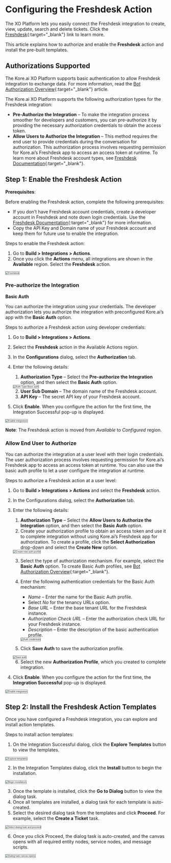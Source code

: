 # **Configuring the Freshdesk Action**

The XO Platform lets you easily connect the Freshdesk integration to create, view, update, search and delete tickets. Click the [Freshdesk](https://www.freshworks.com/freshdesk/){:target="_blank"} link to learn more.

This article explains how to authorize and enable the **Freshdesk** action and install the pre-built templates.


## Authorizations Supported

The Kore.ai XO Platform supports basic authentication to allow Freshdesk integration to exchange data. For more information, read the [Bot Authorization Overview](https://developer.kore.ai/docs/bots/advanced-topics/authorization/bot-authentication/){:target="_blank"} article.

The Kore.ai XO Platform supports the following authorization types for the Freshdesk integration:

* **Pre-Authorize the Integration** – To make the integration process smoother for developers and customers, you can pre-authorize it by providing the necessary authorization credentials to obtain the access token.
* **Allow Users to Authorize the Integration** – This method requires the end user to provide credentials during the conversation for authorization. This authorization process involves requesting permission for Kore.ai’s Freshdesk app to access an access token at runtime. To learn more about Freshdesk account types, see [Freshdesk Documentation](https://www.freshworks.com/freshdesk/resources/){:target="_blank"}.


## Step 1: Enable the Freshdesk Action

**Prerequisites**:

Before enabling the Freshdesk action, complete the following prerequisites:

* If you don’t have Freshdesk account credentials, create a developer account in Freshdesk and note down login credentials. Use the [Freshdesk Documentation](https://www.freshworks.com/freshdesk/resources/){:target="_blank"} for more information.
* Copy the API Key and Domain name of your Freshdesk account and keep them for future use to enable the integration.

Steps to enable the Freshdesk action:

1. Go to **Build > Integrations > Actions**.
2. Once you click the **Actions** menu, all integrations are shown in the **Available** region. Select the **Freshdesk** action.  
<img src="../images/freshdesk-action-img1.png" alt="Freshdesk" title="Freshdesk" style="border: 1px solid gray;zoom:50%;"/>


### Pre-authorize the Integration

**Basic Auth**

You can authorize the integration using your credentials. The developer authorization lets you authorize the integration with preconfigured Kore.ai’s app with the **Basic Auth** option.

Steps to authorize a Freshdesk action using developer credentials:

1. Go to **Build > Integrations > Actions**.
2. Select the **Freshdesk** action in the Available Actions region.
3. In the **Configurations** dialog, select the **Authorization** tab.
4. Enter the following details:
    1. **Authorization Type** – Select the **Pre-authorize the Integration** option, and then select the **Basic Auth** option.  
    <img src="../images/freshdesk-action-img2.png" alt="Auth Type-Basic auth" title="Auth Type-Basic auth" style="border: 1px solid gray;zoom:50%;"/>

    2. **User Sub Domain** – The domain name of the Freshdesk account.
    3. **API Key** – The secret API key of your Freshdesk account.
5. Click **Enable**. When you configure the action for the first time, the Integration Successful pop-up is displayed.  
<img src="../images/freshdesk-action-img3.png" alt="Enable integration" title="Enable integration" style="border: 1px solid gray;zoom:50%;"/>

**Note**: The Freshdesk action is moved from _Available_ to _Configured_ region.


### Allow End User to Authorize

You can authorize the integration at a user level with their login credentials. The user authorization process involves requesting permission for Kore.ai’s Freshdesk app to access an access token at runtime. You can also use the basic auth profile to let a user configure the integration at runtime.

Steps to authorize a Freshdesk action at a user level:

1. Go to **Build > Integrations > Actions** and select the **Freshdesk** action.
2. In the Configurations dialog, select the **Authorization** tab.
3. Enter the following details:
    1. **Authorization Type** – Select the **Allow Users to Authorize the Integration** option, and then select the **Basic Auth** option.
    2. Create your authorization profile to obtain an access token and use it to complete integration without using Kore.ai’s Freshdesk app for authorization. To create a profile, click the **Select Authorization** drop-down and select the **Create New** option.  
    <img src="../images/freshdesk-action-img4.png" alt="Create new auth profile" title="Create new auth profile" style="border: 1px solid gray;zoom:50%;"/>

    3. Select the type of authorization mechanism. For example, select the **Basic Auth** option. To create Basic Auth profiles, see [Bot Authorization Overview](https://developer.kore.ai/docs/bots/advanced-topics/authorization/bot-authentication/){:target="_blank"}.
    4. Enter the following authentication credentials for the Basic Auth mechanism:
        * _Name_ – Enter the name for the Basic Auth profile.
        * Select _No_ for the tenancy URLs option.
        * _Base URL_ – Enter the base tenant URL for the Freshdesk instance.
        * _Authorization Check URL_ – Enter the authorization check URL for your Freshdesk instance.
        * _Description_ – Enter the description of the basic authentication profile.  
        <img src="../images/freshdesk-action-img5.png" alt="Auth credentials" title="Auth credentials" style="border: 1px solid gray;zoom:50%;"/>

    5. Click **Save Auth** to save the authorization profile.  
    <img src="../images/freshdesk-action-img6.png" alt="Save auth" title="Save auth" style="border: 1px solid gray;zoom:50%;"/>

    6. Select the new **Authorization Profile**, which you created to complete integration.
4. Click **Enable**. When you configure the action for the first time, the **Integration Successful** pop-up is displayed.  
<img src="../images/freshdesk-action-img7.png" alt="Enable integration" title="Enable integration" style="border: 1px solid gray;zoom:50%;"/>


## Step 2: Install the Freshdesk Action Templates

Once you have configured a Freshdesk integration, you can explore and install action templates.

Steps to install action templates:

1. On the Integration Successful dialog, click the **Explore Templates** button to view the templates.  
<img src="../images/freshdesk-action-img8.png" alt="Explore templates" title="Explore templates" style="border: 1px solid gray;zoom:50%;"/>

2. In the Integration Templates dialog, click the **Install** button to begin the installation.  
<img src="../images/freshdesk-action-img9.png" alt="Begin installation" title="Begin installation" style="border: 1px solid gray;zoom:50%;"/>

3. Once the template is installed, click the **Go to Dialog** button to view the dialog task.
4. Once all templates are installed, a dialog task for each template is auto-created.
5. Select the desired dialog task from the templates and click **Proceed**. For example, select the **Create a Ticket** task.  
<img src="../images/freshdesk-action-img10-tem-img2.png" alt="Select dialog task and proceed" title="Select dialog task and proceed" style="border: 1px solid gray;zoom:50%;"/>

6. Once you click Proceed, the dialog task is auto-created, and the canvas opens with all required entity nodes, service nodes, and message scripts.  
<img src="../images/freshdesk-action-img11.png" alt="Dialog task canvas opens" title="Dialogt task canvas opens" style="border: 1px solid gray;zoom:50%;"/>
